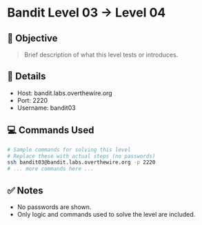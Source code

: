 # Bandit Level 03 → Level 04

## 🧠 Objective
> Brief description of what this level tests or introduces.

## 📁 Details
- Host: bandit.labs.overthewire.org
- Port: 2220
- Username: bandit03

## 💻 Commands Used
```bash
# Sample commands for solving this level
# Replace these with actual steps (no passwords)
ssh bandit03@bandit.labs.overthewire.org -p 2220
# ... more commands here ...
```

## ✅ Notes
- No passwords are shown.
- Only logic and commands used to solve the level are included.

